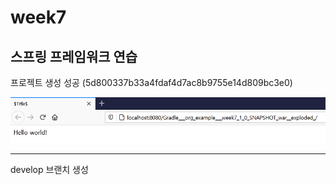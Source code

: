 # week7
스프링 프레임워크 연습
--------------------------------------------------

프로젝트 생성 성공 (5d800337b33a4fdaf4d7ac8b9755e14d809bc3e0)

![](/readme_img/week7.png)

--------------------------------------------

develop 브랜치 생성
